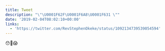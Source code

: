 ```yaml
---
title: Tweet
description: "\"\U0001F62F\U0001F6A8\U0001F631 \""
date: '2019-02-04T08:02:10+00:00'
links:
  - 'https://twitter.com/RevStephenOkeke/status/1092134739539054594'
---
```

😯🚨😱 
